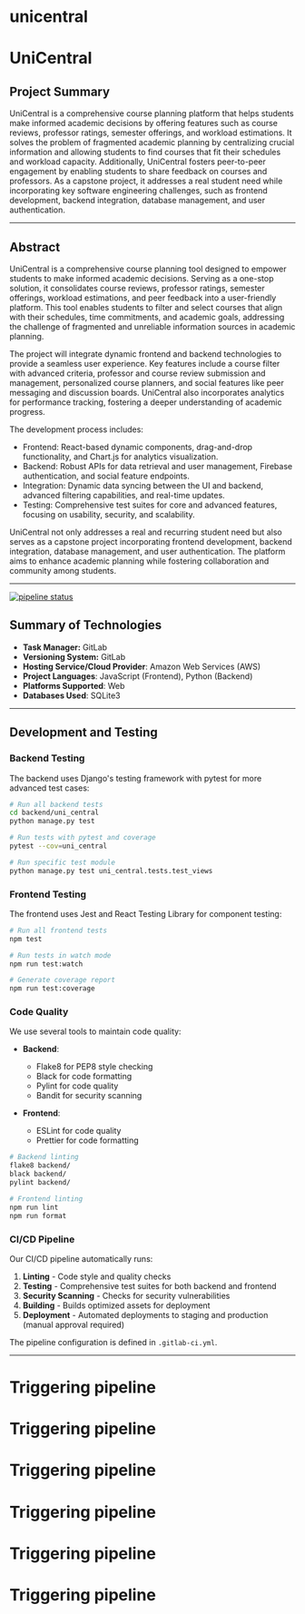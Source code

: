# unicentral



# **UniCentral**


## **Project Summary**

UniCentral is a comprehensive course planning platform that helps students make informed academic decisions by offering features such as course reviews, professor ratings, semester offerings, and workload estimations. It solves the problem of fragmented academic planning by centralizing crucial information and allowing students to find courses that fit their schedules and workload capacity. Additionally, UniCentral fosters peer-to-peer engagement by enabling students to share feedback on courses and professors. As a capstone project, it addresses a real student need while incorporating key software engineering challenges, such as frontend development, backend integration, database management, and user authentication.

---

## **Abstract**

UniCentral is a comprehensive course planning tool designed to empower students to make informed academic decisions. Serving as a one-stop solution, it consolidates course reviews, professor ratings, semester offerings, workload estimations, and peer feedback into a user-friendly platform. This tool enables students to filter and select courses that align with their schedules, time commitments, and academic goals, addressing the challenge of fragmented and unreliable information sources in academic planning.

The project will integrate dynamic frontend and backend technologies to provide a seamless user experience. Key features include a course filter with advanced criteria, professor and course review submission and management, personalized course planners, and social features like peer messaging and discussion boards. UniCentral also incorporates analytics for performance tracking, fostering a deeper understanding of academic progress.

The development process includes:

- Frontend: React-based dynamic components, drag-and-drop functionality, and Chart.js for analytics visualization.
- Backend: Robust APIs for data retrieval and user management, Firebase authentication, and social feature endpoints.
- Integration: Dynamic data syncing between the UI and backend, advanced filtering capabilities, and real-time updates.
- Testing: Comprehensive test suites for core and advanced features, focusing on usability, security, and scalability.

UniCentral not only addresses a real and recurring student need but also serves as a capstone project incorporating frontend development, backend integration, database management, and user authentication. The platform aims to enhance academic planning while fostering collaboration and community among students.

---

[![pipeline status](https://capstone.cs.utah.edu/unicentral/unicentral/badges/main/pipeline.svg)](https://capstone.cs.utah.edu/unicentral/unicentral/-/commits/main)


## **Summary of Technologies**

- **Task Manager:** GitLab
- **Versioning System:** GitLab
- **Hosting Service/Cloud Provider**: Amazon Web Services (AWS)
- **Project Languages**: JavaScript (Frontend), Python (Backend)
- **Platforms Supported**: Web
- **Databases Used**: SQLite3

---

## **Development and Testing**

### **Backend Testing**

The backend uses Django's testing framework with pytest for more advanced test cases:

```bash
# Run all backend tests
cd backend/uni_central
python manage.py test

# Run tests with pytest and coverage
pytest --cov=uni_central

# Run specific test module
python manage.py test uni_central.tests.test_views
```

### **Frontend Testing**

The frontend uses Jest and React Testing Library for component testing:

```bash
# Run all frontend tests
npm test

# Run tests in watch mode
npm run test:watch

# Generate coverage report
npm run test:coverage
```

### **Code Quality**

We use several tools to maintain code quality:

- **Backend**:
  - Flake8 for PEP8 style checking
  - Black for code formatting
  - Pylint for code quality
  - Bandit for security scanning

- **Frontend**:
  - ESLint for code quality
  - Prettier for code formatting

```bash
# Backend linting
flake8 backend/
black backend/
pylint backend/

# Frontend linting
npm run lint
npm run format
```

### **CI/CD Pipeline**

Our CI/CD pipeline automatically runs:

1. **Linting** - Code style and quality checks
2. **Testing** - Comprehensive test suites for both backend and frontend
3. **Security Scanning** - Checks for security vulnerabilities
4. **Building** - Builds optimized assets for deployment
5. **Deployment** - Automated deployments to staging and production (manual approval required)

The pipeline configuration is defined in `.gitlab-ci.yml`.

---
# Triggering pipeline
# Triggering pipeline
# Triggering pipeline
# Triggering pipeline
# Triggering pipeline
# Triggering pipeline
